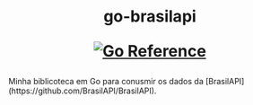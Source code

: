<h1 style="text-align: center;">
go-brasilapi
  
[![Go Reference](https://pkg.go.dev/badge/github.com/JVMoreiraD/go-brasilapi.svg)](https://pkg.go.dev/github.com/JVMoreiraD/go-brasilapi)
</h1>
Minha biblicoteca em Go para conusmir os dados da [BrasilAPI](https://github.com/BrasilAPI/BrasilAPI).
